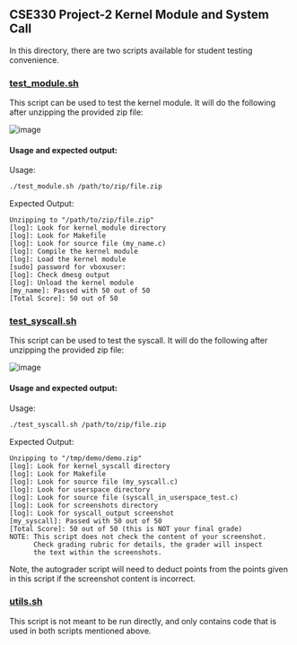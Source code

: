 ## CSE330 Project-2 Kernel Module and System Call

In this directory, there are two scripts available for student testing convenience.

### [test_module.sh](https://github.com/visa-lab/CSE330-OS/blob/project-2/test_module.sh)

This script can be used to test the kernel module. It will do the following after unzipping the provided zip file:

![image](https://github.com/user-attachments/assets/19985d13-289a-4071-837e-7aee92abb216)

#### Usage and expected output:

Usage:
```bash
./test_module.sh /path/to/zip/file.zip
```

Expected Output:
```
Unzipping to "/path/to/zip/file.zip"
[log]: Look for kernel_module directory
[log]: Look for Makefile
[log]: Look for source file (my_name.c)
[log]: Compile the kernel module
[log]: Load the kernel module
[sudo] password for vboxuser: 
[log]: Check dmesg output
[log]: Unload the kernel module
[my_name]: Passed with 50 out of 50
[Total Score]: 50 out of 50
```

### [test_syscall.sh](https://github.com/visa-lab/CSE330-OS/blob/project-2/test_syscall.sh)

This script can be used to test the syscall. It will do the following after unzipping the provided zip file:

![image](https://github.com/user-attachments/assets/e58011fa-249f-492d-a2bf-59d538ad1884)

#### Usage and expected output:

Usage:
```bash
./test_syscall.sh /path/to/zip/file.zip
```

Expected Output:
```
Unzipping to "/tmp/demo/demo.zip"
[log]: Look for kernel_syscall directory
[log]: Look for Makefile
[log]: Look for source file (my_syscall.c)
[log]: Look for userspace directory
[log]: Look for source file (syscall_in_userspace_test.c)
[log]: Look for screenshots directory
[log]: Look for syscall_output screenshot
[my_syscall]: Passed with 50 out of 50
[Total Score]: 50 out of 50 (this is NOT your final grade)
NOTE: This script does not check the content of your screenshot.
      Check grading rubric for details, the grader will inspect
      the text within the screenshots.
```

Note, the autograder script will need to deduct points from the points given in this script if the screenshot content is incorrect.

### [utils.sh](https://github.com/CSE330-OS/GTA-CSE330-Fall2024/blob/main/Project2/testing/utils.sh)

This script is not meant to be run directly, and only contains code that is used in both scripts mentioned above.
